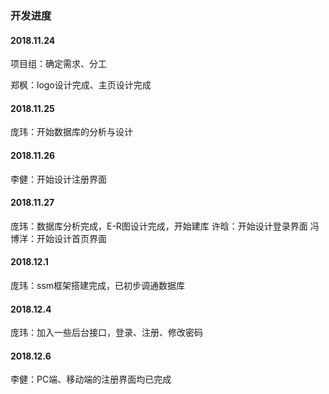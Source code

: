 ﻿### 开发进度

#### 2018.11.24

项目组：确定需求、分工

郑枫：logo设计完成、主页设计完成

#### 2018.11.25

庞玮：开始数据库的分析与设计

#### 2018.11.26

李健：开始设计注册界面

#### 2018.11.27

庞玮：数据库分析完成，E-R图设计完成，开始建库
许晗：开始设计登录界面
冯博洋：开始设计首页界面

#### 2018.12.1

庞玮：ssm框架搭建完成，已初步调通数据库

#### 2018.12.4

庞玮：加入一些后台接口，登录、注册、修改密码

#### 2018.12.6

李健：PC端、移动端的注册界面均已完成
